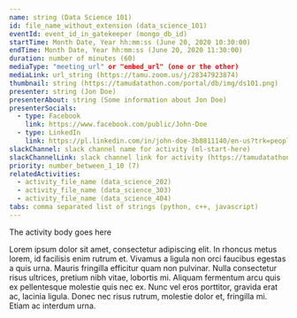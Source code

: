 ```yaml
---
name: string (Data Science 101)
id: file_name_without_extension (data_science_101)
eventId: event_id_in_gatekeeper (mongo_db_id)
startTime: Month Date, Year hh:mm:ss (June 20, 2020 10:30:00)
endTime: Month Date, Year hh:mm:ss (June 20, 2020 11:30:00)
duration: number of minutes (60)
mediaType: "meeting_url" or "embed_url" (one or the other)
mediaLink: url_string (https://tamu.zoom.us/j/28347923874)
thumbnail: string (https://tamudatathon.com/portal/db/img/ds101.png)
presenter: string (Jon Doe)
presenterAbout: string (Some information about Jon Doe)
presenterSocials:
  - type: Facebook
    link: https://www.facebook.com/public/John-Doe
  - type: LinkedIn
    link: https://pl.linkedin.com/in/john-doe-3b8811140/en-us?trk=people-guest_people_search-card
slackChannel: slack channel name for activity (ml-start-here)
slackChannelLink: slack channel link for activity (https://tamudatathon.slack.com/some_stuff)
priority: number_between_1_10 (7)
relatedActivities:
  - activity_file_name (data_science_202)
  - activity_file_name (data_science_303)
  - activity_file_name (data_science_404)
tabs: comma separated list of strings (python, c++, javascript)
---
```


The activity body goes here

Lorem ipsum dolor sit amet, consectetur adipiscing elit. In rhoncus metus lorem, id facilisis enim rutrum et. Vivamus a ligula non orci faucibus egestas a quis urna. Mauris fringilla efficitur quam non pulvinar. Nulla consectetur risus ultrices, pretium nibh vitae, lobortis mi. Aliquam fermentum arcu quis ex pellentesque molestie quis nec ex. Nunc vel eros porttitor, gravida erat ac, lacinia ligula. Donec nec risus rutrum, molestie dolor et, fringilla mi. Etiam ac interdum urna.